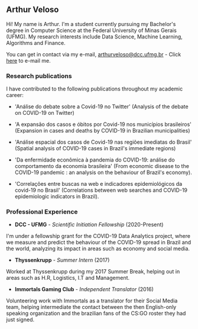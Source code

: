 ## Arthur Veloso

Hi! My name is Arthur. I'm a student currently pursuing my Bachelor's degree in Computer Science at the Federal University of Minas Gerais (UFMG). My research interests include Data Science, Machine Learning, Algorithms and Finance.

You can get in contact via my e-mail, arthurveloso@dcc.ufmg.br -  Click [here](mailto:arthurveloso@dcc.ufmg.br) to e-mail me.

### Research publications

I have contributed to the following publications throughout my academic career:

 - 'Análise do debate sobre a Covid-19 no Twitter' (Analysis of the debate on COVID-19 on Twitter)

 - 'A expansão dos casos e óbitos por Covid-19 nos municípios brasileiros' (Expansion in cases and deaths by COVID-19 in Brazilian municipalities)

 - 'Análise espacial dos casos de Covid-19 nas regiões imediatas do Brasil' (Spatial analysis of COVID-19 cases in Brazil's immediate regions)
 
 - 'Da enfermidade econômica à pandemia do COVID-19: análise do comportamento da economia brasileira' (From economic disease to the COVID-19 pandemic : an analysis on the behaviour of Brazil's economy).

 - 'Correlações entre buscas na web e indicadores epidemiológicos da covid-19 no Brasil' (Correlations between web searches and COVID-19 epidemiologic indicators in Brazil).


### Professional Experience

- **DCC - UFMG** - _Scientific Initiation Fellowship_ (2020-Present)

I'm under a fellowship grant for the COVID-19 Data Analytics project, where we measure and predict the behaviour of the COVID-19 spread in Brazil and the world, analyzing its impact in areas such as economy and social media.

- **Thyssenkrupp** - _Summer Intern_ (2017)

Worked at Thyssenkrupp during my 2017 Summer Break, helping out in areas such as H.R, Logistics, I.T and Management.


- **Immortals Gaming Club** - _Independent Translator_ (2016)

Volunteering work with Immortals as a translator for their Social Media team, helping intermediate the contact between the then English-only speaking organization and the brazilian fans of the CS:GO roster they had just signed.


